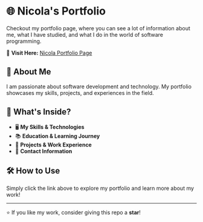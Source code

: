 # 🌐 Nicola's Portfolio

Checkout my portfolio page, where you can see a lot of information about me, what I have studied, and what I do in the world of software programming.

🔗 **Visit Here:** [Nicola Portfolio Page](https://nicola31082005.github.io/Nicola-Portfolio/)

## 🚀 About Me
I am passionate about software development and technology. My portfolio showcases my skills, projects, and experiences in the field.

## 📌 What's Inside?
- 🖥️ **My Skills & Technologies**
- 📚 **Education & Learning Journey**
- 💼 **Projects & Work Experience**
- 📩 **Contact Information**

## 🛠️ How to Use
Simply click the link above to explore my portfolio and learn more about my work!

---

⭐ If you like my work, consider giving this repo a **star**!  
